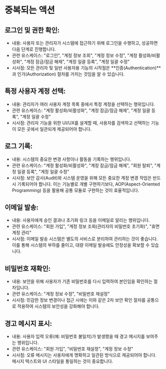 # 중복되는 액션

## 로그인 및 권한 확인:
- 내용: 사용자 또는 관리자가 시스템에 접근하기 위해 로그인을 수행하고, 성공하면 다음 단계로 진행합니다.
- 관련 유스케이스: "로그인", "계정 정보 조회", "계정 정보 수정", "계정 활성화/비활성화", "계정 잠금/잠금 해제", "계정 일괄 등록", "계정 일괄 수정"
- 시사점: 모든 관리자 및 일반 사용자용 기능의 시작점은 **인증(Authentication)**과 인가(Authorization) 절차를 거치는 것임을 알 수 있습니다.

## 특정 사용자 계정 선택:
- 내용: 관리자가 여러 사용자 계정 목록 중에서 특정 계정을 선택하는 행위입니다.
- 관련 유스케이스: "계정 활성화/비활성화", "계정 잠금/잠금 해제", "계정 일괄 등록", "계정 일괄 수정"
- 시사점: 관리자 기능을 위한 UI/UX를 설계할 때, 사용자를 검색하고 선택하는 기능이 모든 곳에서 일관되게 제공되어야 합니다.

## 로그 기록:
- 내용: 시스템의 중요한 변경 사항이나 활동을 기록하는 행위입니다.
- 관련 유스케이스: "계정 활성화/비활성화", "계정 잠금/잠금 해제", "회원 탈퇴", "계정 일괄 등록", "계정 일괄 수정"
- 시사점: 보안 감사(Audit)와 시스템 운영을 위해 모든 중요한 계정 변경 작업은 반드시 기록되어야 합니다. 이는 기능별로 개별 구현하기보다, AOP(Aspect-Oriented Programming) 등을 활용해 공통 모듈로 구현하는 것이 효율적입니다.

## 이메일 발송:
- 내용: 사용자에게 승인 결과나 초기화 링크 등을 이메일로 알리는 행위입니다.
- 관련 유스케이스: "회원 가입", "계정 정보 조회(관리자의 비밀번호 초기화)", "휴면 계정 관리"
- 시사점: 이메일 발송 시스템은 별도의 서비스로 분리하여 관리하는 것이 좋습니다. 이를 통해 시스템의 부하를 줄이고, 대량 이메일 발송에도 안정성을 확보할 수 있습니다.

## 비밀번호 재확인:
- 내용: 보안을 위해 사용자가 기존 비밀번호를 다시 입력하여 본인임을 확인하는 절차입니다.
- 관련 유스케이스: "계정 정보 수정", "비밀번호 재설정"
- 시사점: 민감한 정보 변경이나 접근 시에는 이와 같은 2차 보안 확인 절차를 공통으로 적용하여 시스템의 보안성을 강화해야 합니다.

## 경고 메시지 표시:
- 내용: 사용자 입력 오류(예: 비밀번호 불일치)가 발생했을 때 경고 메시지를 보여주는 행위입니다.
- 관련 유스케이스: "회원 가입", "비밀번호 재설정", "계정 정보 수정"
- 시사점: 오류 메시지는 사용자에게 명확하고 일관된 방식으로 제공되어야 합니다. 메시지 텍스트와 UI 스타일을 통일하는 것이 중요합니다.